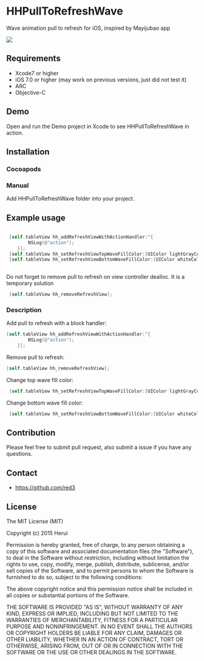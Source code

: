 # HHPullToRefreshWave
Wave animation pull to refresh for iOS, inspired by Mayijubao app 

![](https://raw.githubusercontent.com/red3/HHPullToRefreshWave/master/HHPullToRefreshWavePreview1.gif)

## Requirements

* Xcode7 or higher
* iOS 7.0 or higher (may work on previous versions, just did not test it)
* ARC
* Objective-C

## Demo
Open and run the Demo project in Xcode to see HHPullToRefreshWave in action.

## Installation

### Cocoapods

### Manual

Add HHPullToRefreshWave folder into your project.

## Example usage

``` objective-c

 [self.tableView hh_addRefreshViewWithActionHandler:^{
        NSLog(@"action");
    }];
 [self.tableView hh_setRefreshViewTopWaveFillColor:[UIColor lightGrayColor]];
 [self.tableView hh_setRefreshViewBottomWaveFillColor:[UIColor whiteColor]];
    
```
Do not forget to remove pull to refresh on view controller dealloc. It is a temporary solution

``` objective-c
 [self.tableView hh_removeRefreshView];
```
### Description

Add pull to refresh with a block handler:

``` objective-c
[self.tableView hh_addRefreshViewWithActionHandler:^{
        NSLog(@"action");
    }];
```
Remove pull to refresh:

``` objective-c
[self.tableView hh_removeRefreshView];
```
Change top wave fill color:

``` objective-c
 [self.tableView hh_setRefreshViewTopWaveFillColor:[UIColor lightGrayColor]];
```

Change bottom wave fill color:

``` objective-c
 [self.tableView hh_setRefreshViewBottomWaveFillColor:[UIColor whiteColor]];
```

## Contribution 

Please feel free to submit pull request, also submit a issue if you have any questions.

## Contact 

- https://github.com/red3

## License
The MIT License (MIT)

Copyright (c) 2015 Herui

Permission is hereby granted, free of charge, to any person obtaining a copy
of this software and associated documentation files (the "Software"), to deal
in the Software without restriction, including without limitation the rights
to use, copy, modify, merge, publish, distribute, sublicense, and/or sell
copies of the Software, and to permit persons to whom the Software is
furnished to do so, subject to the following conditions:

The above copyright notice and this permission notice shall be included in all
copies or substantial portions of the Software.

THE SOFTWARE IS PROVIDED "AS IS", WITHOUT WARRANTY OF ANY KIND, EXPRESS OR
IMPLIED, INCLUDING BUT NOT LIMITED TO THE WARRANTIES OF MERCHANTABILITY,
FITNESS FOR A PARTICULAR PURPOSE AND NONINFRINGEMENT. IN NO EVENT SHALL THE
AUTHORS OR COPYRIGHT HOLDERS BE LIABLE FOR ANY CLAIM, DAMAGES OR OTHER
LIABILITY, WHETHER IN AN ACTION OF CONTRACT, TORT OR OTHERWISE, ARISING FROM,
OUT OF OR IN CONNECTION WITH THE SOFTWARE OR THE USE OR OTHER DEALINGS IN THE
SOFTWARE.


 

